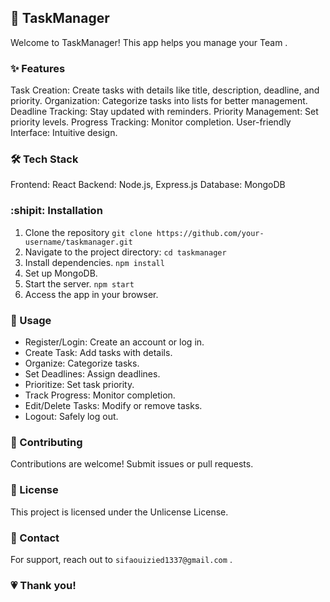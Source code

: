 ## 📝 TaskManager
Welcome to TaskManager! This app helps you manage your Team .

### ✨ Features
Task Creation: Create tasks with details like title, description, deadline, and priority.
Organization: Categorize tasks into lists for better management.
Deadline Tracking: Stay updated with reminders.
Priority Management: Set priority levels.
Progress Tracking: Monitor completion.
User-friendly Interface: Intuitive design.

### 🛠️ Tech Stack
Frontend: React
Backend: Node.js, Express.js
Database: MongoDB

### :shipit:   Installation
1. Clone the repository
`git clone https://github.com/your-username/taskmanager.git`
2. Navigate to the project directory:
`cd taskmanager`
3. Install dependencies.
`npm install`
4. Set up MongoDB.
5. Start the server.
`npm start`
6. Access the app in your browser.

### 📌 Usage
- Register/Login: Create an account or log in.
- Create Task: Add tasks with details.
- Organize: Categorize tasks.
- Set Deadlines: Assign deadlines.
- Prioritize: Set task priority.
- Track Progress: Monitor completion.
- Edit/Delete Tasks: Modify or remove tasks.
- Logout: Safely log out.

### 🤝 Contributing
Contributions are welcome! Submit issues or pull requests.

### 📄 License
This project is licensed under the Unlicense License.

### 📧 Contact
For support, reach out to `sifaouizied1337@gmail.com` .

### 💗 Thank you! 
